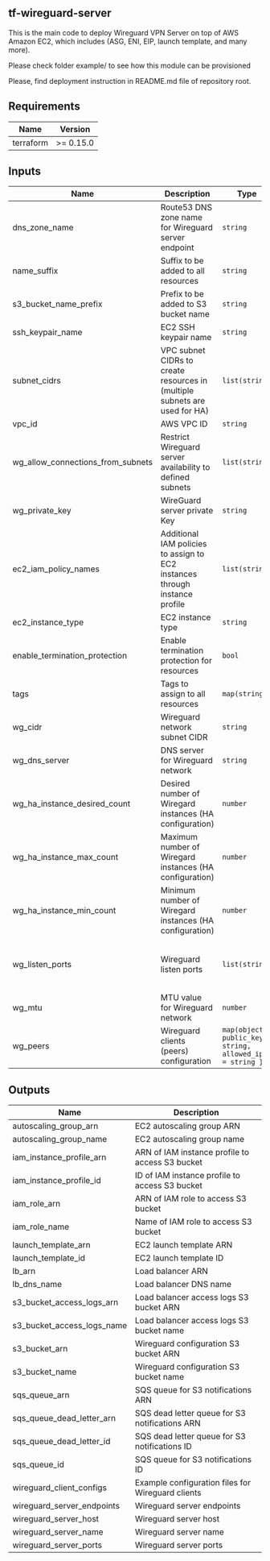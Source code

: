 ## tf-wireguard-server  
This is the main code to deploy Wireguard VPN Server on top of AWS Amazon EC2, which includes
(ASG, ENI, EIP, launch template, and many more).

Please check folder example/ to see how this module can be provisioned

Please, find deployment instruction in README.md file of repository root.

## Requirements

| Name | Version |
|------|---------|
| terraform | >= 0.15.0 |

## Inputs

| Name | Description | Type | Default | Required |
|------|-------------|------|---------|:--------:|
| dns\_zone\_name | Route53 DNS zone name for Wireguard server endpoint | `string` | n/a | yes |
| name\_suffix | Suffix to be added to all resources | `string` | n/a | yes |
| s3\_bucket\_name\_prefix | Prefix to be added to S3 bucket name | `string` | n/a | yes |
| ssh\_keypair\_name | EC2 SSH keypair name | `string` | n/a | yes |
| subnet\_cidrs | VPC subnet CIDRs to create resources in (multiple subnets are used for HA) | `list(string)` | n/a | yes |
| vpc\_id | AWS VPC ID | `string` | n/a | yes |
| wg\_allow\_connections\_from\_subnets | Restrict Wireguard server availability to defined subnets | `list(string)` | n/a | yes |
| wg\_private\_key | WireGuard server private Key | `string` | n/a | yes |
| ec2\_iam\_policy\_names | Additional IAM policies to assign to EC2 instances through instance profile | `list(string)` | `[]` | no |
| ec2\_instance\_type | EC2 instance type | `string` | `"t3a.micro"` | no |
| enable\_termination\_protection | Enable termination protection for resources | `bool` | `true` | no |
| tags | Tags to assign to all resources | `map(string)` | `{}` | no |
| wg\_cidr | Wireguard network subnet CIDR | `string` | `"10.0.44.0/24"` | no |
| wg\_dns\_server | DNS server for Wireguard network | `string` | `"8.8.8.8"` | no |
| wg\_ha\_instance\_desired\_count | Desired number of Wiregard instances (HA configuration) | `number` | `2` | no |
| wg\_ha\_instance\_max\_count | Maximum number of Wiregard instances (HA configuration) | `number` | `2` | no |
| wg\_ha\_instance\_min\_count | Minimum number of Wiregard instances (HA configuration) | `number` | `2` | no |
| wg\_listen\_ports | Wireguard listen ports | `list(string)` | <pre>[<br>  "51820",<br>  "4500",<br>  "53"<br>]</pre> | no |
| wg\_mtu | MTU value for Wireguard network | `number` | `"1420"` | no |
| wg\_peers | Wireguard clients (peers) configuration | `map(object({ public_key = string, allowed_ips = string }))` | `{}` | no |

## Outputs

| Name | Description |
|------|-------------|
| autoscaling\_group\_arn | EC2 autoscaling group ARN |
| autoscaling\_group\_name | EC2 autoscaling group name |
| iam\_instance\_profile\_arn | ARN of IAM instance profile to access S3 bucket |
| iam\_instance\_profile\_id | ID of IAM instance profile to access S3 bucket |
| iam\_role\_arn | ARN of IAM role to access S3 bucket |
| iam\_role\_name | Name of IAM role to access S3 bucket |
| launch\_template\_arn | EC2 launch template ARN |
| launch\_template\_id | EC2 launch template ID |
| lb\_arn | Load balancer ARN |
| lb\_dns\_name | Load balancer DNS name |
| s3\_bucket\_access\_logs\_arn | Load balancer access logs S3 bucket ARN |
| s3\_bucket\_access\_logs\_name | Load balancer access logs S3 bucket name |
| s3\_bucket\_arn | Wireguard configuration S3 bucket ARN |
| s3\_bucket\_name | Wireguard configuration S3 bucket name |
| sqs\_queue\_arn | SQS queue for S3 notifications ARN |
| sqs\_queue\_dead\_letter\_arn | SQS dead letter queue for S3 notifications ARN |
| sqs\_queue\_dead\_letter\_id | SQS dead letter queue for S3 notifications ID |
| sqs\_queue\_id | SQS queue for S3 notifications ID |
| wireguard\_client\_configs | Example configuration files for Wireguard clients |
| wireguard\_server\_endpoints | Wireguard server endpoints |
| wireguard\_server\_host | Wireguard server host |
| wireguard\_server\_name | Wireguard server name |
| wireguard\_server\_ports | Wireguard server ports |

